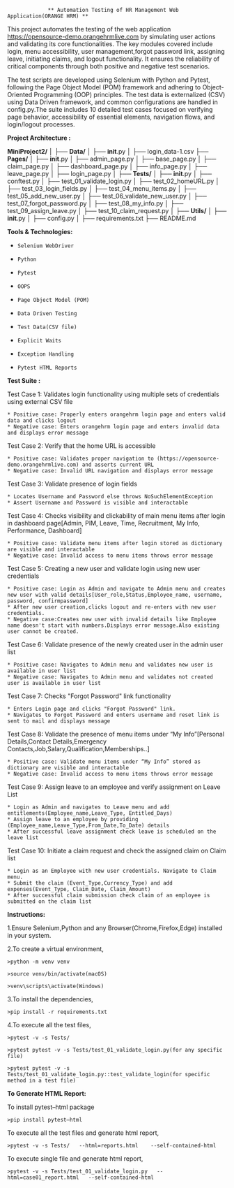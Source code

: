                  ** Automation Testing of HR Management Web Application(ORANGE HRM) **
		
This project automates the testing of the web application https://opensource-demo.orangehrmlive.com by simulating user actions and validating its core functionalities. The key modules covered include login, menu accessibility, user management,forgot password link, assigning leave, initiating claims, and logout functionality. It ensures the reliability of critical components through both positive and negative test scenarios.

The test scripts are developed using Selenium with Python and Pytest, following the Page Object Model (POM) framework and adhering to Object-Oriented Programming (OOP) principles. The test data is externalized (CSV) using Data Driven framework, and common configurations are handled in config.py.The suite includes 10 detailed test cases focused on verifying page behavior, accessibility of essential elements, navigation flows, and login/logout processes.


**Project Architecture :**

**MiniProject2/**
│
├── **Data/**
│   ├── __init__.py
│   ├── login_data-1.csv
├── **Pages/**
│   ├── __init__.py
│   ├── admin_page.py
│   ├── base_page.py
│   ├── claim_page.py
│   ├── dashboard_page.py
│   ├── info_page.py
│   ├── leave_page.py
│   ├── login_page.py
│
├── **Tests/**
│   ├── __init__.py
│   ├── conftest.py
│   ├── test_01_validate_login.py
│   ├── test_02_homeURL.py
│   ├── test_03_login_fields.py
│   ├── test_04_menu_items.py
│   ├── test_05_add_new_user.py
│   ├── test_06_validate_new_user.py
│   ├── test_07_forgot_password.py
│   ├── test_08_my_info.py
│   ├── test_09_assign_leave.py
│   ├── test_10_claim_request.py
│
├── **Utils/**
│   ├── __init__.py
│   ├── config.py
│
├── requirements.txt
├── README.md


**Tools & Technologies:**
*     Selenium WebDriver
*     Python 
*     Pytest
*     OOPS
*     Page Object Model (POM)
*     Data Driven Testing
*     Test Data(CSV file)
*     Explicit Waits
*     Exception Handling
*     Pytest HTML Reports



**Test Suite :**

Test Case 1: Validates login functionality using multiple sets of credentials using external CSV file

	* Positive case: Properly enters orangehrm login page and enters valid data and clicks logout
	* Negative case: Enters orangehrm login page and enters invalid data and displays error message
 
Test Case 2: Verify that the home URL is accessible

	* Positive case: Validates proper navigation to (https://opensource-demo.orangehrmlive.com) and asserts current URL
	* Negative case: Invalid URL navigation and displays error message

Test Case 3: Validate presence of login fields

	* Locates Username and Password else throws NoSuchElementException
	* Assert Username and Password is visible and interactable

Test Case 4: Checks visibility and clickability of main menu items after login in dashboard page[Admin, PIM, Leave, Time, Recruitment, My Info, Performance, Dashboard]

	* Positive case: Validate menu items after login stored as dictionary are visible and interactable 
	* Negative case: Invalid access to menu items throws error message

Test Case 5:  Creating a new user and validate login using new user credentials

	* Positive case: Login as Admin and navigate to Admin menu and creates new user with valid details[User_role,Status,Employee_name, username, password, confirmpassword]
	* After new user creation,clicks logout and re-enters with new user credentials.
    * Negative case:Creates new user with invalid details like Employee name doesn't start with numbers.Displays error message.Also existing user cannot be created.
 
Test Case 6: Validate presence of the newly created user in the admin user list

	* Positive case: Navigates to Admin menu and validates new user is available in user list
	* Negative case: Navigates to Admin menu and validates not created user is available in user list

Test Case 7: Checks "Forgot Password" link functionality

	* Enters Login page and clicks "Forgot Password" link. 
	* Navigates to Forgot Password and enters username and reset link is sent to mail and displays message

Test Case 8: Validate the presence of menu items under “My Info”[Personal Details,Contact Details,Emergency Contacts,Job,Salary,Qualification,Memberships..]

	* Positive case: Validate menu items under “My Info” stored as dictionary are visible and interactable 
	* Negative case: Invalid access to menu items throws error message

Test Case 9: Assign leave to an employee and verify assignment on Leave List

	* Login as Admin and navigates to Leave menu and add entitlements(Employee_name,Leave_Type, Entitled_Days)
    * Assign leave to an employee by providing (Employee_name,Leave_Type,From_Date,To_Date) details
    * After successful leave assignment check leave is scheduled on the leave list

Test Case 10: Initiate a claim request and check the assigned claim on Claim list

	* Login as an Employee with new user credentials. Navigate to Claim menu.
	* Submit the claim (Event_Type,Currency_Type) and add expenses(Event_Type, Claim_Date, Claim_Amount)
	* After successful claim submission check claim of an employee is submitted on the claim list



**Instructions:**

1.Ensure Selenium,Python and any Browser(Chrome,Firefox,Edge) installed in your system. 

2.To create a virtual environment,

	>python -m venv venv
 
	>source venv/bin/activate(macOS)
 
	>venv\scripts\activate(Windows)

3.To install the dependencies,

	>pip install -r requirements.txt

4.To execute all the test files,

	>pytest -v -s Tests/

	>pytest pytest -v -s Tests/test_01_validate_login.py(for any specific file)

	>pytest pytest -v -s Tests/test_01_validate_login.py::test_validate_login(for specific method in a test file)



**To Generate HTML Report:**

To install pytest–html package

	>pip install pytest–html

To execute all the test files and generate html report,

	>pytest -v -s Tests/   --html=reports.html    --self-contained-html

To execute single file and generate html report,

	>pytest -v -s Tests/test_01_validate_login.py   --html=case01_report.html   --self-contained-html














